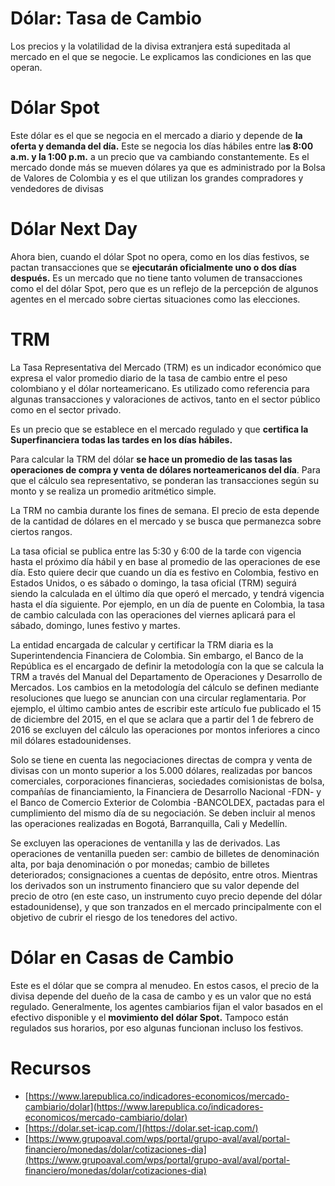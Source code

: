 # Dólar: Tasa de Cambio

Los precios y la volatilidad de la divisa extranjera está supeditada al mercado en el que se negocie. Le explicamos las condiciones en las que operan.

# Dólar Spot

Este dólar es el que se negocia en el mercado a diario y depende de **la oferta y demanda del día.** Este se negocia los días hábiles entre la**s 8:00 a.m. y la 1:00 p.m.** a un precio que va cambiando constantemente. Es el mercado donde más se mueven dólares ya que es administrado por la Bolsa de Valores de Colombia y es el que utilizan los grandes compradores y vendedores de divisas

# Dólar Next Day

Ahora bien, cuando el dólar Spot no opera, como en los días festivos, se pactan transacciones que se **ejecutarán oficialmente uno o dos días después.** Es un mercado que no tiene tanto volumen de transacciones como el del dólar Spot, pero que es un reflejo de la percepción de algunos agentes en el mercado sobre ciertas situaciones como las elecciones.

# TRM

La Tasa Representativa del Mercado (TRM) es un indicador económico que expresa el valor promedio diario de la tasa de cambio entre el peso colombiano y el dólar norteamericano. Es utilizado como referencia para algunas transacciones y valoraciones de activos, tanto en el sector público como en el sector privado.

Es un precio que se establece en el mercado regulado y que **certifica la Superfinanciera todas las tardes en los días hábiles.**

Para calcular la TRM del dólar **se hace un promedio de las tasas las operaciones de compra y venta de dólares norteamericanos del día**. Para que el cálculo sea representativo, se ponderan las transacciones según su monto y se realiza un promedio aritmético simple. 

La TRM no cambia durante los fines de semana. El precio de esta depende de la cantidad de dólares en el mercado y se busca que permanezca sobre ciertos rangos.

La tasa oficial se publica entre las 5:30 y 6:00 de la tarde con vigencia hasta el próximo día hábil y en base al promedio de las operaciones de ese día. Esto quiere decir que cuando un día es festivo en Colombia, festivo en Estados Unidos, o es sábado o domingo, la tasa oficial (TRM) seguirá siendo la calculada en el último día que operó el mercado, y tendrá vigencia hasta el día siguiente. Por ejemplo, en un día de puente en Colombia, la tasa de cambio calculada con las operaciones del viernes aplicará para el sábado, domingo, lunes festivo y martes.

La entidad encargada de calcular y certificar la TRM diaria es la Superintendencia Financiera de Colombia. Sin embargo, el Banco de la República es el encargado de definir la metodología con la que se calcula la TRM a través del Manual del Departamento de Operaciones y Desarrollo de Mercados. Los cambios en la metodología del cálculo se definen mediante resoluciones que luego se anuncian con una circular reglamentaria. Por ejemplo, el último cambio antes de escribir este artículo fue publicado el 15 de diciembre del 2015, en el que se aclara que a partir del 1 de febrero de 2016 se excluyen del cálculo las operaciones por montos inferiores a cinco mil dólares estadounidenses.

Solo se tiene en cuenta las negociaciones directas de compra y venta de divisas con un monto superior a los 5.000 dólares, realizadas por bancos comerciales, corporaciones financieras, sociedades comisionistas de bolsa, compañías de financiamiento, la Financiera de Desarrollo Nacional -FDN- y el Banco de Comercio Exterior de Colombia -BANCOLDEX, pactadas para el cumplimiento del mismo día de su negociación. Se deben incluir al menos las operaciones realizadas en Bogotá, Barranquilla, Cali y Medellín.

Se excluyen las operaciones de ventanilla y las de derivados. Las operaciones de ventanilla pueden ser: cambio de billetes de denominación alta, por baja denominación o por monedas; cambio de billetes deteriorados; consignaciones a cuentas de depósito, entre otros. Mientras los derivados son un instrumento financiero que su valor depende del precio de otro (en este caso, un instrumento cuyo precio depende del dólar estadounidense), y que son tranzados en el mercado principalmente con el objetivo de cubrir el riesgo de los tenedores del activo.

# Dólar en Casas de Cambio

Este es el dólar que se compra al menudeo. En estos casos, el precio de la divisa depende del dueño de la casa de cambo y es un valor que no está regulado. Generalmente, los agentes cambiarios fijan el valor basados en el efectivo disponible y el **movimiento del dólar Spot.** Tampoco están regulados sus horarios, por eso algunas funcionan incluso los festivos.

# Recursos

- [https://www.larepublica.co/indicadores-economicos/mercado-cambiario/dolar](https://www.larepublica.co/indicadores-economicos/mercado-cambiario/dolar)
- [https://dolar.set-icap.com/](https://dolar.set-icap.com/)
- [https://www.grupoaval.com/wps/portal/grupo-aval/aval/portal-financiero/monedas/dolar/cotizaciones-dia](https://www.grupoaval.com/wps/portal/grupo-aval/aval/portal-financiero/monedas/dolar/cotizaciones-dia)